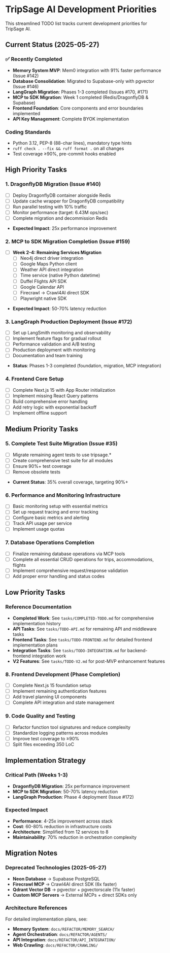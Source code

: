 # TripSage AI Development Priorities

This streamlined TODO list tracks current development priorities for TripSage AI.

## Current Status (2025-05-27)

### ✅ Recently Completed
- **Memory System MVP**: Mem0 integration with 91% faster performance (Issue #142)
- **Database Consolidation**: Migrated to Supabase-only with pgvector (Issue #146)
- **LangGraph Migration**: Phases 1-3 completed (Issues #170, #171)
- **MCP to SDK Migration**: Week 1 completed (Redis/DragonflyDB & Supabase)
- **Frontend Foundation**: Core components and error boundaries implemented
- **API Key Management**: Complete BYOK implementation

### Coding Standards
- Python 3.12, PEP-8 (88-char lines), mandatory type hints
- `ruff check . --fix && ruff format .` on all changes
- Test coverage ≥90%, pre-commit hooks enabled

## High Priority Tasks

### 1. DragonflyDB Migration (Issue #140)
- [ ] Deploy DragonflyDB container alongside Redis
- [ ] Update cache wrapper for DragonflyDB compatibility  
- [ ] Run parallel testing with 10% traffic
- [ ] Monitor performance (target: 6.43M ops/sec)
- [ ] Complete migration and decommission Redis
- **Expected Impact**: 25x performance improvement

### 2. MCP to SDK Migration Completion (Issue #159)
- [ ] **Week 2-4: Remaining Services Migration**
  - [ ] Neo4j direct driver integration
  - [ ] Google Maps Python client
  - [ ] Weather API direct integration
  - [ ] Time service (native Python datetime)
  - [ ] Duffel Flights API SDK
  - [ ] Google Calendar API
  - [ ] Firecrawl → Crawl4AI direct SDK
  - [ ] Playwright native SDK
- **Expected Impact**: 50-70% latency reduction

### 3. LangGraph Production Deployment (Issue #172)
- [ ] Set up LangSmith monitoring and observability
- [ ] Implement feature flags for gradual rollout
- [ ] Performance validation and A/B testing
- [ ] Production deployment with monitoring
- [ ] Documentation and team training
- **Status**: Phases 1-3 completed (foundation, migration, MCP integration)

### 4. Frontend Core Setup
- [ ] Complete Next.js 15 with App Router initialization
- [ ] Implement missing React Query patterns
- [ ] Build comprehensive error handling
- [ ] Add retry logic with exponential backoff
- [ ] Implement offline support

## Medium Priority Tasks

### 5. Complete Test Suite Migration (Issue #35)
- [ ] Migrate remaining agent tests to use tripsage.*
- [ ] Create comprehensive test suite for all modules
- [ ] Ensure 90%+ test coverage
- [ ] Remove obsolete tests
- **Current Status**: 35% overall coverage, targeting 90%+

### 6. Performance and Monitoring Infrastructure
- [ ] Basic monitoring setup with essential metrics
- [ ] Set up request tracing and error tracking
- [ ] Configure basic metrics and alerting
- [ ] Track API usage per service
- [ ] Implement usage quotas

### 7. Database Operations Completion
- [ ] Finalize remaining database operations via MCP tools
- [ ] Complete all essential CRUD operations for trips, accommodations, flights
- [ ] Implement comprehensive request/response validation
- [ ] Add proper error handling and status codes

## Low Priority Tasks

### Reference Documentation
- **Completed Work**: See `tasks/COMPLETED-TODO.md` for comprehensive implementation history
- **API Tasks**: See `tasks/TODO-API.md` for remaining API and middleware tasks
- **Frontend Tasks**: See `tasks/TODO-FRONTEND.md` for detailed frontend implementation plans
- **Integration Tasks**: See `tasks/TODO-INTEGRATION.md` for backend-frontend integration work
- **V2 Features**: See `tasks/TODO-V2.md` for post-MVP enhancement features

### 8. Frontend Development (Phase Completion)
- [ ] Complete Next.js 15 foundation setup
- [ ] Implement remaining authentication features
- [ ] Add travel planning UI components
- [ ] Complete API integration and state management

### 9. Code Quality and Testing
- [ ] Refactor function tool signatures and reduce complexity
- [ ] Standardize logging patterns across modules
- [ ] Improve test coverage to ≥90%
- [ ] Split files exceeding 350 LoC

## Implementation Strategy

### Critical Path (Weeks 1-3)
- **DragonflyDB Migration**: 25x performance improvement
- **MCP to SDK Migration**: 50-70% latency reduction
- **LangGraph Production**: Phase 4 deployment (Issue #172)

### Expected Impact
- **Performance**: 4-25x improvement across stack
- **Cost**: 60-80% reduction in infrastructure costs  
- **Architecture**: Simplified from 12 services to 8
- **Maintainability**: 70% reduction in orchestration complexity

## Migration Notes

### Deprecated Technologies (2025-05-27)
- **Neon Database** → Supabase PostgreSQL
- **Firecrawl MCP** → Crawl4AI direct SDK (6x faster)
- **Qdrant Vector DB** → pgvector + pgvectorscale (11x faster)
- **Custom MCP Servers** → External MCPs + direct SDKs only

### Architecture References
For detailed implementation plans, see:
- **Memory System**: `docs/REFACTOR/MEMORY_SEARCH/`
- **Agent Orchestration**: `docs/REFACTOR/AGENTS/`
- **API Integration**: `docs/REFACTOR/API_INTEGRATION/`
- **Web Crawling**: `docs/REFACTOR/CRAWLING/`
